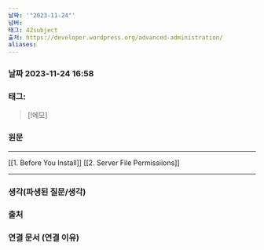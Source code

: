 ```yaml
---
날짜: '"2023-11-24"'
넘버: 
태그: 42subject
출처: https://developer.wordpress.org/advanced-administration/
aliases:
---
```

### 날짜  2023-11-24 16:58

### 태그:

>[!메모]
>

### 원문
---
[[1. Before You Install]]
[[2. Server File Permissiions]]




---
### 생각(파생된 질문/생각)

### 출처

### 연결 문서 (연결 이유)
